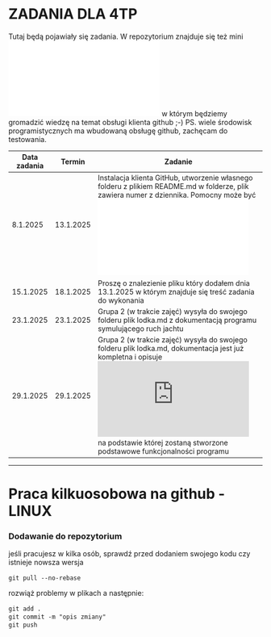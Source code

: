 # ZADANIA DLA 4TP

Tutaj będą pojawiały się zadania.
W repozytorium znajduje się też mini ![podręcznik](github_klient.pdf) w którym będziemy gromadzić wiedzę na temat obsługi klienta github ;-)
PS. wiele środowisk programistycznych ma wbudowaną obsługę github, zachęcam do testowania.

| Data zadania | Termin    |  Zadanie                                                                        |
|--------------|-----------|--------------------------------------------------------------------------------|
| 8.1.2025     | 13.1.2025 | Instalacja klienta GitHub, utworzenie własnego folderu z plikiem README.md w folderze, plik zawiera numer z dziennika. Pomocny może być ![podręcznik](github_klient.pdf)  |
| 15.1.2025    | 18.1.2025 | Proszę o znalezienie pliku który dodałem dnia 13.1.2025 w którym znajduje się treść zadania do wykonania |
| 23.1.2025    | 23.1.2025 | Grupa 2 (w trakcie zajęć) wysyła do swojego folderu plik lodka.md z dokumentacją programu symulującego ruch jachtu |
| 29.1.2025    | 29.1.2025 | Grupa 2 (w trakcie zajęć) wysyła do swojego folderu plik lodka.md, dokumentacja jest już kompletna i opisuje ![specyfikacje funkcjonalną](https://github.com/marcin-filipiak/notatki_na_zajecia/blob/main/dokumentowanie_aplikacji/specyfikacja_funkcjonalna.md) na podstawie której zostaną stworzone podstawowe funkcjonalności programu |


---

# Praca kilkuosobowa na github - LINUX

### Dodawanie do repozytorium 

jeśli pracujesz w kilka osób, sprawdź przed dodaniem swojego kodu czy istnieje nowsza wersja

```
git pull --no-rebase
```

rozwiąż problemy w plikach a następnie:

```
git add .
git commit -m "opis zmiany"
git push
```
